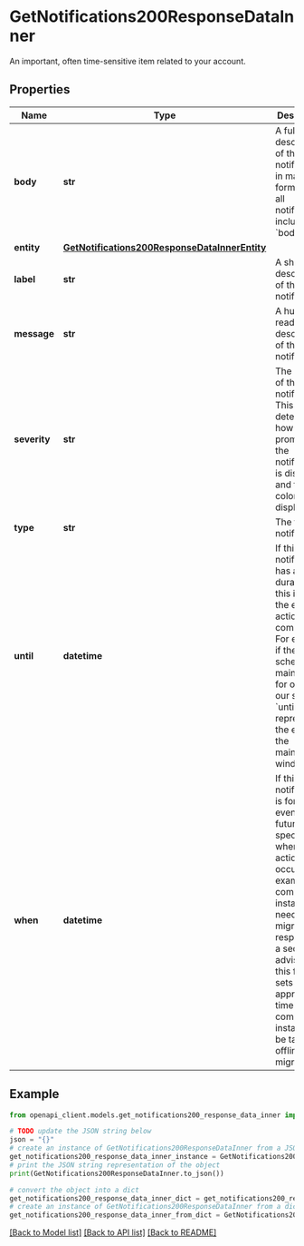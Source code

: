 # GetNotifications200ResponseDataInner

An important, often time-sensitive item related to your account.

## Properties

Name | Type | Description | Notes
------------ | ------------- | ------------- | -------------
**body** | **str** | A full description of this notification, in markdown format. Not all notifications include a &#x60;body&#x60;. | [optional] [readonly] 
**entity** | [**GetNotifications200ResponseDataInnerEntity**](GetNotifications200ResponseDataInnerEntity.md) |  | [optional] 
**label** | **str** | A short description of this notification. | [optional] [readonly] 
**message** | **str** | A human-readable description of the notification. | [optional] [readonly] 
**severity** | **str** | The severity of this notification. This field determines how prominently the notification is displayed and the color of the display text. | [optional] [readonly] 
**type** | **str** | The type of notification. | [optional] [readonly] 
**until** | **datetime** | If this notification has a duration, this is when the event or action will complete. For example, if there&#39;s scheduled maintenance for one of our systems, &#x60;until&#x60; represents the end of the maintenance window. | [optional] [readonly] 
**when** | **datetime** | If this notification is for an event in the future, this specifies when the action occurs. For example, if a compute instance needs to migrate in response to a security advisory, this field sets the approximate time the compute instance will be taken offline for migration. | [optional] [readonly] 

## Example

```python
from openapi_client.models.get_notifications200_response_data_inner import GetNotifications200ResponseDataInner

# TODO update the JSON string below
json = "{}"
# create an instance of GetNotifications200ResponseDataInner from a JSON string
get_notifications200_response_data_inner_instance = GetNotifications200ResponseDataInner.from_json(json)
# print the JSON string representation of the object
print(GetNotifications200ResponseDataInner.to_json())

# convert the object into a dict
get_notifications200_response_data_inner_dict = get_notifications200_response_data_inner_instance.to_dict()
# create an instance of GetNotifications200ResponseDataInner from a dict
get_notifications200_response_data_inner_from_dict = GetNotifications200ResponseDataInner.from_dict(get_notifications200_response_data_inner_dict)
```
[[Back to Model list]](../README.md#documentation-for-models) [[Back to API list]](../README.md#documentation-for-api-endpoints) [[Back to README]](../README.md)


